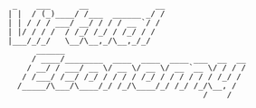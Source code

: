 <pre>
 _    ___      __              __
| |  / (_)____/ /___  ______ _/ /
| | / / / ___/ __/ / / / __ `/ /
| |/ / / /  / /_/ /_/ / /_/ / /
|___/_/_/   \__/\__,_/\__,_/_/
      ______
     / ____/________  ____  ____  ____ ___  __  __
    / __/ / ___/ __ \/ __ \/ __ \/ __ `__ \/ / / /
   / /___/ /__/ /_/ / / / / /_/ / / / / / / /_/ /
  /_____/\___/\____/_/ /_/\____/_/ /_/ /_/\__, /
                                         /____/
</pre>
